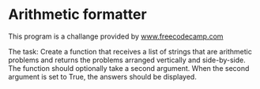 # Arithmetic formatter

This program is a challange provided by www.freecodecamp.com

The task:
Create a function that receives a list of strings that are arithmetic problems and returns the problems arranged vertically and side-by-side. 
The function should optionally take a second argument. When the second argument is set to True, the answers should be displayed.
